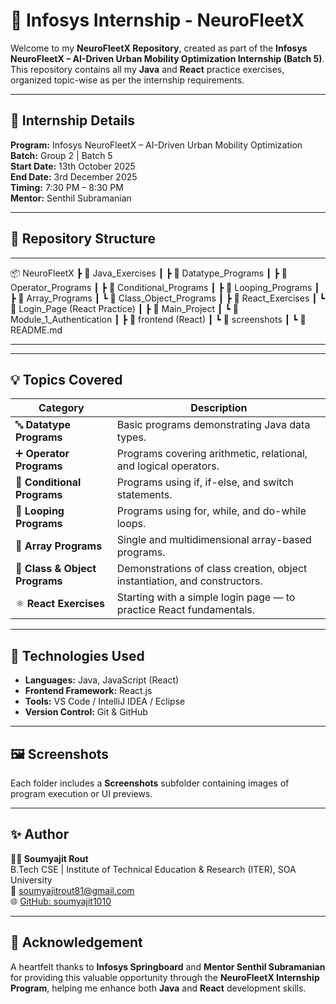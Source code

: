 # 🚀 Infosys Internship - NeuroFleetX

Welcome to my **NeuroFleetX Repository**, created as part of the **Infosys NeuroFleetX – AI-Driven Urban Mobility Optimization Internship (Batch 5)**.  
This repository contains all my **Java** and **React** practice exercises, organized topic-wise as per the internship requirements.

---

## 📅 Internship Details
**Program:** Infosys NeuroFleetX – AI-Driven Urban Mobility Optimization  
**Batch:** Group 2 | Batch 5  
**Start Date:** 13th October 2025  
**End Date:** 3rd December 2025  
**Timing:** 7:30 PM – 8:30 PM  
**Mentor:** Senthil Subramanian  

---

## 📁 Repository Structure
---
📦 NeuroFleetX
 ┣ 📂 Java_Exercises
 ┃ ┣ 📂 Datatype_Programs
 ┃ ┣ 📂 Operator_Programs
 ┃ ┣ 📂 Conditional_Programs
 ┃ ┣ 📂 Looping_Programs
 ┃ ┣ 📂 Array_Programs
 ┃ ┗ 📂 Class_Object_Programs
 ┃
 ┣ 📂 React_Exercises
 ┃ ┗ 📄 Login_Page (React Practice)
 ┃
 ┣ 📂 Main_Project
 ┃ ┗ 📂 Module_1_Authentication
 ┃     ┣ 📂 frontend (React)
 ┃     ┗ 📂 screenshots
 ┃
 ┗ 📄 README.md


---


---

## 💡 Topics Covered

| Category | Description |
|-----------|-------------|
| 🔤 **Datatype Programs** | Basic programs demonstrating Java data types. |
| ➕ **Operator Programs** | Programs covering arithmetic, relational, and logical operators. |
| 🔀 **Conditional Programs** | Programs using if, if-else, and switch statements. |
| 🔁 **Looping Programs** | Programs using for, while, and do-while loops. |
| 🧮 **Array Programs** | Single and multidimensional array-based programs. |
| 🧱 **Class & Object Programs** | Demonstrations of class creation, object instantiation, and constructors. |
| ⚛️ **React Exercises** | Starting with a simple login page — to practice React fundamentals. |

---

## 🧰 Technologies Used
- **Languages:** Java, JavaScript (React)
- **Frontend Framework:** React.js
- **Tools:** VS Code / IntelliJ IDEA / Eclipse
- **Version Control:** Git & GitHub

---

## 🖼️ Screenshots
Each folder includes a **Screenshots** subfolder containing images of program execution or UI previews.

---

## ✨ Author
**👨‍💻 Soumyajit Rout**  
B.Tech CSE | Institute of Technical Education & Research (ITER), SOA University  
📧 [soumyajitrout81@gmail.com](mailto:soumyajitrout81@gmail.com)  
🌐 [GitHub: soumyajit1010](https://github.com/soumyajit1010)

---

## 🏁 Acknowledgement
A heartfelt thanks to **Infosys Springboard** and **Mentor Senthil Subramanian** for providing this valuable opportunity through the **NeuroFleetX Internship Program**, helping me enhance both **Java** and **React** development skills.
